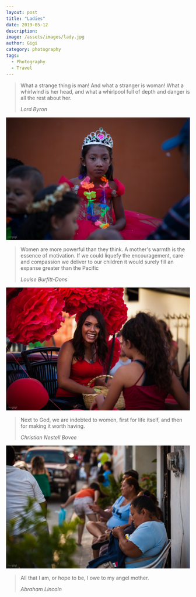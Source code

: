 ```yaml
---
layout: post
title: "Ladies"
date: 2019-05-12
description:
image: /assets/images/lady.jpg
author: Gigi
category: photography
tags:
  - Photography
  - Travel
---
```


> What a strange thing is man! And what a stranger is woman! What a whirlwind is
> her head, and what a whirlpool full of depth and danger is all the rest about
> her.
>
> <cite>Lord Byron</cite>

![Young Lady](/assets/images/lady-young.jpg)

> Women are more powerful than they think. A mother's warmth is the essence of
> motivation. If we could liquefy the encouragement, care and compassion we
> deliver to our children it would surely fill an expanse greater than the
> Pacific
>
> <cite>Louise Burfitt-Dons</cite>

![Lady in Red](/assets/images/lady-red.jpg)

> Next to God, we are indebted to women, first for life itself, and then for
> making it worth having.
>
> <cite>Christian Nestell Bovee</cite>

![Old lady](/assets/images/lady-old.jpg)

> All that I am, or hope to be, I owe to my angel mother.
>
> <cite>Abraham Lincoln</cite>
